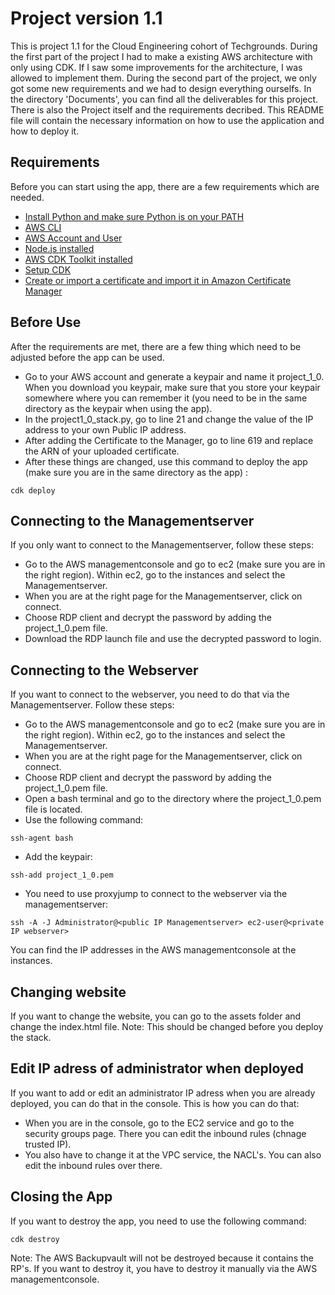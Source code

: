 # Project version 1.1
This is project 1.1 for the Cloud Engineering cohort of Techgrounds. During the first part of the project I had to make a existing AWS architecture with only using CDK. If I saw some improvements for the architecture, I was allowed to implement them. During the second part of the project, we only got some new requirements and we had to design everything ourselfs. In the directory 'Documents', you can find all the deliverables for this project. There is also the Project itself and the requirements decribed. This README file will contain the necessary information on how to use the application and how to deploy it. 

## Requirements
Before you can start using the app, there are a few requirements which are needed.

- [Install Python and make sure Python is on your PATH](https://cdkworkshop.com/15-prerequisites/600-python.html)
- [AWS CLI](https://docs.aws.amazon.com/cli/v1/userguide/install-windows.html#install-msi-on-windows)
- [AWS Account and User](https://cdkworkshop.com/15-prerequisites/200-account.html)
- [Node.js installed](https://cdkworkshop.com/15-prerequisites/300-nodejs.html)
- [AWS CDK Toolkit installed](https://cdkworkshop.com/15-prerequisites/500-toolkit.html)
- [Setup CDK](https://cdkworkshop.com/30-python/20-create-project.html) 
- [Create or import a certificate and import it in Amazon Certificate Manager](https://docs.aws.amazon.com/acm/latest/userguide/import-certificate.html)

## Before Use
After the requirements are met, there are a few thing which need to be adjusted before the app can be used.

- Go to your AWS account and generate a keypair and name it project_1_0. When you download you keypair, make sure that you store your keypair somewhere where you can remember it (you need to be in the same directory as the keypair when using the app). 
- In the project1_0_stack.py, go to line 21 and change the value of the IP address to your own Public IP address.  
- After adding the Certificate to the Manager, go to line 619 and replace the ARN of your uploaded certificate.
- After these things are changed, use this command to deploy the app (make sure you are in the same directory as the app) : 
```
cdk deploy
```

## Connecting to the Managementserver
If you only want to connect to the Managementserver, follow these steps:

- Go to the AWS managementconsole and go to ec2 (make sure you are in the right region). Within ec2, go to the instances and select the Managementserver.
- When you are at the right page for the Managementserver, click on connect.
- Choose RDP client and decrypt the password by adding the project_1_0.pem file. 
- Download the RDP launch file and use the decrypted password to login.

## Connecting to the Webserver
If you want to connect to the webserver, you need to do that via the Managementserver. Follow these steps:

- Go to the AWS managementconsole and go to ec2 (make sure you are in the right region). Within ec2, go to the instances and select the Managementserver.
- When you are at the right page for the Managementserver, click on connect.
- Choose RDP client and decrypt the password by adding the project_1_0.pem file. 
- Open a bash terminal and go to the directory where the project_1_0.pem file is located.
- Use the following command:

```
ssh-agent bash
```
- Add the keypair:

```
ssh-add project_1_0.pem
```
- You need to use proxyjump to connect to the webserver via the managementserver:
```
ssh -A -J Administrator@<public IP Managementserver> ec2-user@<private IP webserver>
```
You can find the IP addresses in the AWS managementconsole at the instances.

## Changing website
If you want to change the website, you can go to the assets folder and change the index.html file. Note: This should be changed before you deploy the stack. 

## Edit IP adress of administrator when deployed
If you want to add or edit an administrator IP adress when you are already deployed, you can do that in the console. This is how you can do that:

- When you are in the console, go to the EC2 service and go to the security groups page. There you can edit the inbound rules (chnage trusted IP).
- You also have to change it at the VPC service, the NACL's. You can also edit the inbound rules over there.

## Closing the App
If you want to destroy the app, you need to use the following command:
```
cdk destroy
```
Note: The AWS Backupvault will not be destroyed because it contains the RP's. If you want to destroy it, you have to destroy it manually via the AWS managementconsole. 
